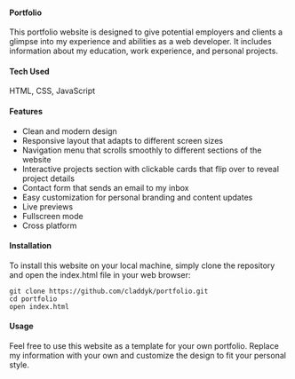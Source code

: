 #### Portfolio
This portfolio website is designed to give potential employers and clients a glimpse into my experience and abilities as a web developer. It includes information about my education, work experience, and personal projects.

#### Tech Used
HTML, CSS, JavaScript


#### Features
- Clean and modern design
- Responsive layout that adapts to different screen sizes
- Navigation menu that scrolls smoothly to different sections of the website
- Interactive projects section with clickable cards that flip over to reveal project details
- Contact form that sends an email to my inbox
- Easy customization for personal branding and content updates
- Live previews
- Fullscreen mode
- Cross platform


#### Installation
To install this website on your local machine, simply clone the repository and open the index.html file in your web browser:

```
git clone https://github.com/claddyk/portfolio.git  
cd portfolio
open index.html
```

#### Usage
Feel free to use this website as a template for your own portfolio. Replace my information with your own and customize the design to fit your personal style.
